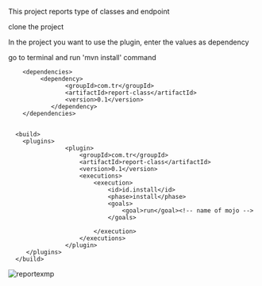 This project reports type of classes and endpoint 

clone the project 




In the project you want to use the plugin, enter the values as dependency

go to terminal and run 'mvn install' command


        <dependencies>
             <dependency>
                    <groupId>com.tr</groupId>
                    <artifactId>report-class</artifactId>
                    <version>0.1</version>
                </dependency>
        </dependencies>
        
        
      <build>
        <plugins>
                    <plugin>
                        <groupId>com.tr</groupId>
                        <artifactId>report-class</artifactId>
                        <version>0.1</version>
                        <executions>
                            <execution>
                                <id>id.install</id>
                                <phase>install</phase>
                                <goals>
                                    <goal>run</goal><!-- name of mojo -->
                                </goals>

                            </execution>
                        </executions>
                    </plugin> 
         </plugins>   
      </build>


![reportexmp](https://user-images.githubusercontent.com/59319413/162286666-ff339076-a976-4589-9f09-ed295f3fa8f3.PNG)

        
        
